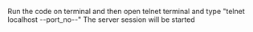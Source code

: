 Run the code on terminal and then open telnet terminal and type
"telnet localhost --port_no--"
The server session will  be started